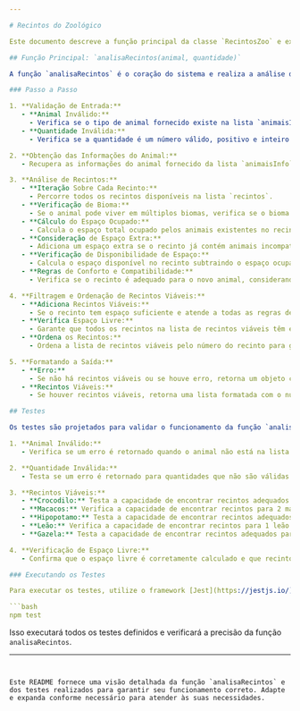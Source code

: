 ```yaml
---

# Recintos do Zoológico

Este documento descreve a função principal da classe `RecintosZoo` e explica o funcionamento passo a passo.

## Função Principal: `analisaRecintos(animal, quantidade)`

A função `analisaRecintos` é o coração do sistema e realiza a análise dos recintos para determinar quais são viáveis para acomodar uma quantidade específica de um animal. Aqui está uma visão detalhada de como essa função opera:

### Passo a Passo

1. **Validação de Entrada:**
   - **Animal Inválido:**
     - Verifica se o tipo de animal fornecido existe na lista `animaisInfo`. Se não existir, define um erro: `"Animal inválido"`.
   - **Quantidade Inválida:**
     - Verifica se a quantidade é um número válido, positivo e inteiro. Se não for, define um erro: `"Quantidade inválida"`.

2. **Obtenção das Informações do Animal:**
   - Recupera as informações do animal fornecido da lista `animaisInfo`, incluindo o tamanho necessário por animal e os biomas onde ele pode viver.

3. **Análise de Recintos:**
   - **Iteração Sobre Cada Recinto:**
     - Percorre todos os recintos disponíveis na lista `recintos`.
   - **Verificação de Bioma:**
     - Se o animal pode viver em múltiplos biomas, verifica se o bioma do recinto é compatível com pelo menos um dos biomas do animal.
   - **Cálculo do Espaço Ocupado:**
     - Calcula o espaço total ocupado pelos animais existentes no recinto, multiplicando a quantidade de cada tipo de animal pelo seu tamanho.
   - **Consideração de Espaço Extra:**
     - Adiciona um espaço extra se o recinto já contém animais incompatíveis com o novo animal (por exemplo, animais que não podem coexistir).
   - **Verificação de Disponibilidade de Espaço:**
     - Calcula o espaço disponível no recinto subtraindo o espaço ocupado e o espaço extra do tamanho total do recinto.
   - **Regras de Conforto e Compatibilidade:**
     - Verifica se o recinto é adequado para o novo animal, considerando regras específicas, como a necessidade de compatibilidade com animais já presentes.

4. **Filtragem e Ordenação de Recintos Viáveis:**
   - **Adiciona Recintos Viáveis:**
     - Se o recinto tem espaço suficiente e atende a todas as regras de conforto e compatibilidade, é adicionado à lista de recintos viáveis.
   - **Verifica Espaço Livre:**
     - Garante que todos os recintos na lista de recintos viáveis têm espaço livre suficiente.
   - **Ordena os Recintos:**
     - Ordena a lista de recintos viáveis pelo número do recinto para garantir uma apresentação ordenada.

5. **Formatando a Saída:**
   - **Erro:**
     - Se não há recintos viáveis ou se houve erro, retorna um objeto com a mensagem de erro.
   - **Recintos Viáveis:**
     - Se houver recintos viáveis, retorna uma lista formatada com o número do recinto, espaço livre e tamanho total.

## Testes

Os testes são projetados para validar o funcionamento da função `analisaRecintos` e cobrem os seguintes casos:

1. **Animal Inválido:**
   - Verifica se um erro é retornado quando o animal não está na lista `animaisInfo`.

2. **Quantidade Inválida:**
   - Testa se um erro é retornado para quantidades que não são válidas.

3. **Recintos Viáveis:**
   - **Crocodilo:** Testa a capacidade de encontrar recintos adequados para 1 crocodilo.
   - **Macacos:** Verifica a capacidade de encontrar recintos para 2 macacos e considera a compatibilidade com outros animais.
   - **Hipopotamo:** Testa a capacidade de encontrar recintos adequados para 2 hipopótamos.
   - **Leão:** Verifica a capacidade de encontrar recintos para 1 leão e a impossibilidade para 2 leopardos.
   - **Gazela:** Testa a capacidade de encontrar recintos adequados para 1 gazela.

4. **Verificação de Espaço Livre:**
   - Confirma que o espaço livre é corretamente calculado e que recintos com espaço negativo não são incluídos.

### Executando os Testes

Para executar os testes, utilize o framework [Jest](https://jestjs.io/). Execute o seguinte comando:

```bash
npm test
```

Isso executará todos os testes definidos e verificará a precisão da função `analisaRecintos`.

---
```


Este README fornece uma visão detalhada da função `analisaRecintos` e dos testes realizados para garantir seu funcionamento correto. Adapte e expanda conforme necessário para atender às suas necessidades.
